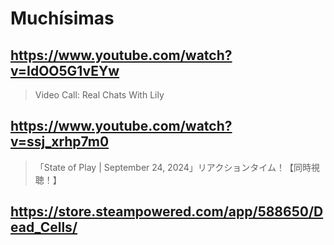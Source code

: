 # Muchísimas

## https://www.youtube.com/watch?v=IdOO5G1vEYw

> Video Call: Real Chats With Lily

## https://www.youtube.com/watch?v=ssj_xrhp7m0

> 「State of Play | September 24, 2024」リアクションタイム！【同時視聴！】 

## https://store.steampowered.com/app/588650/Dead_Cells/
